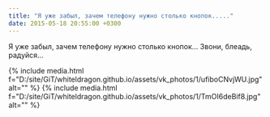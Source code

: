 ```yaml
---
title: "Я уже забыл, зачем телефону нужно столько кнопок....."
date: 2015-05-18 20:55:00 +0300
---
```


Я уже забыл, зачем телефону нужно столько кнопок... Звони, блеадь, радуйся...


{% include media.html f="D:/site/GiT/whiteldragon.github.io/assets/vk_photos/1/ufiboCNvjWU.jpg" alt="" %}
{% include media.html f="D:/site/GiT/whiteldragon.github.io/assets/vk_photos/1/TmOI6deBif8.jpg" alt="" %}
